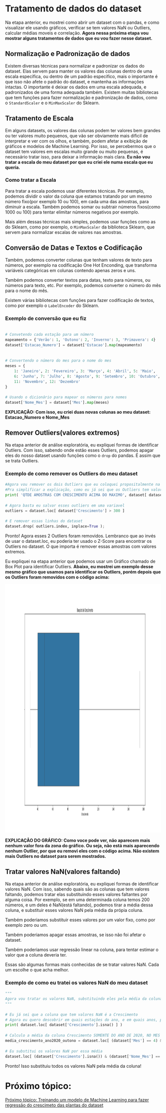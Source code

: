 # Tratamento de dados do dataset
Na etapa anterior, eu mostrei como abrir um dataset com o pandas, e como visualizar ele usando gráficos, verificar se tem valores NaN ou Outliers, calcular médias moveis e correlação. **Agora nessa próxima etapa vou mostrar alguns tratamentos de dados que eu vou fazer nesse dataset.**

## Normalização e Padronização de dados
Existem diversas técnicas para normalizar e padronizar os dados do dataset. Elas servem para manter os valores das colunas dentro de uma escala especifica, ou dentro de um padrão especifico, mais o importante é que isso não afete o padrão do dataset, e mantenha as informações intactas. O importante é deixar os dados em uma escala adequada, e padronizados de uma forma adequada também. Existem muitas bibliotecas que tem funções para fazer normalização e padronização de dados, como o `StandardScaler` e o `MinMaxScaler` do Sklearn.

## Tratamento de Escala
Em alguns datasets, os valores das colunas podem ter valores bem grandes ou ter valores muito pequenos, que vão ser obviamente mais dificil de interpretar e ver com os olhos, e também, podem afetar a exibição de gráficos e modelos de Machine Learning. Por isso, se percebermos que o dataset tem valores em escalas muito grande ou muito pequenas, é necessário tratar isso, para deixar a informação mais clara. **Eu não vou tratar a escala do meu dataset por que eu criei ele numa escala que eu queria.** 

### Como tratar a Escala
Para tratar a escala podemos usar diferentes técnicas. Por exemplo, podemos dividir o valor da coluna que estamos tratando por um mesmo número fixo(por exemplo 10 ou 100), em cada uma das amostras, para diminuir a escala. Também podemos somar ou subtrair números fixos(como 1000 ou 100) para tentar elimitar números negativos por exemplo. 

Mais além dessas técnicas mais simples, podemos usar funções como as do Sklearn, como por exemplo, o `MinMaxScaler` da biblioteca Sklearn, que servem para normalizar escalas de valores nas amostras.

## Conversão de Datas e Textos e Codificação
Também, podemos converter colunas que tenham valores de texto para números, por exemplo na codificação One Hot Enconding, que transforma variáveis categóricas em colunas contendo apenas zeros e uns.

Também podemos converter textos para datas, texto para números, ou números para texto, etc. Por exemplo, podemos converter o número do mês para o nome do mês. 

Existem várias bibliotecas com funções para fazer codificação de textos, como por exemplo o `LabelEncoder` do Sklearn.

### Exemplo de conversão que eu fiz
```python

# Convetendo cada estação para um número
mapeamento = {'Verão': 1, 'Outono': 2, 'Inverno': 3, 'Primavera': 4}
dataset['Estacao_Numero'] = dataset['Estacao'].map(mapeamento)


# Convertendo o número do mes para o nome do mes
meses = {
    1: 'Janeiro', 2: 'Fevereiro', 3: 'Março', 4: 'Abril', 5: 'Maio',
    6: 'Junho', 7: 'Julho', 8: 'Agosto', 9: 'Setembro', 10: 'Outubro',
    11: 'Novembro', 12: 'Dezembro'
}

# Usando o dicionário para mapear os números para nomes
dataset['Nome_Mes'] = dataset['Mes'].map(meses)
```

**EXPLICAÇÂO: Com isso, eu criei duas novas colunas ao meu dataset: Estacao_Numero e Nome_Mes**


## Remover Outliers(valores extremos)
Na etapa anterior de análise exploratória, eu expliquei formas de identificar Outliers. Com isso, sabendo onde estão esses Outliers, podemos apagar eles do nosso dataset usando funções como o `drop` do pandas. É assim que se trata Outliers.

### Exemplo de como remover os Outliers do meu dataset
```python
#Agora vou remover os dois Outliers que eu coloquei propositalmente na etapa de criação do dataset
#Pra simplificar a explicação, como eu já sei que os Outliers tem valores maiores que 300, eu posso remover isso já!
print( 'QTDE AMOSTRAS COM CRESCIMENTO ACIMA DO MAXIMO', dataset[ dataset['Crescimento'] > 300 ]['Crescimento'].count() );

# Agora basta eu salvar esses outliers em uma variavel
outliers = dataset.loc[ dataset['Crescimento'] > 300 ]

# E remover essas linhas do dataset
dataset.drop( outliers.index, inplace=True );
```

Pronto! Agora esses 2 Outliers foram removidos.
Lembranco que ao invés de usar o dataset.loc, eu poderia ter usado o Z-Score para encontrar os Outliers no dataset. O que importa é remover essas amostras com valores extremos.

Eu expliquei na etapa anterior que podemos usar um Gráfico chamado de Box Plot para identificar Outliers. 
**Abaixo, eu mostrei um exemplo desse mesmo gráfico que usamos para identificar os Outliers, porém depois que os Outliers foram removidos com o código acima:**

<img src="../analise-exploratoria/imagens/SemOutliers.png" width="100%" height="800px">

**EXPLICAÇÂO DO GRÁFICO: Como voce pode ver, não aparecem mais nenhum valor fora da zona do gráfico. Ou seja, não está mais aparecendo nenhum Outlier, por que eu removi eles com o código acima. Não existem mais Outliers no dataset para serem mostrados.**
 

## Tratar valores NaN(valores faltando)
Na etapa anterior de análise exploratória, eu expliquei formas de identificar valores NaN. Com isso, sabendo quais são as colunas que tem valores faltando, podemos tratar elas substituindo esses valores faltantes por alguma coisa. Por exemplo, se em uma determinada coluna temos 200 números, e um deles é NaN(está faltando), podemos tirar a média dessa coluna, e substituir esses valores NaN pela média da própia coluna.

Também poderiamos substituir esses valores por um valor fixo, como por exemplo zero ou um.

Também poderiamos apagar essas amostras, se isso não foi afetar o dataset.

Também poderiamos usar regressão linear na coluna, para tentar estimar o valor que a coluna deveria ter.

Essas são algumas formas mais conhecidas de se tratar valores NaN. Cada um escolhe o que acha melhor.

### Exemplo de como eu tratei os valores NaN do meu dataset
```python
"""
Agora vou tratar os valores NaN, substituindo eles pela média da coluna
"""

# Eu já sei que a coluna que tem valores NaN é a Crescimento
# Agora eu quero descobrir em quais estações do ano, e em quais anos, pra saber onde exatamente estão esses valores, para que eu possa remover
print( dataset.loc[ dataset['Crescimento'].isna() ] )

# Calculo a média da coluna Crescimento SOMENTE DO ANO DE 2020, NO MES DE ABRIL, NO OUTONO
media_crescimento_ano2020_outono = dataset.loc[ (dataset['Mes'] == 4) & (dataset['Estacao'] == 'Outono') & (dataset['Ano'] == 2020) ]['Crescimento'].mean()

# Eu substitui os valores NaN por essa média
dataset.loc[ (dataset['Crescimento'].isna()) & (dataset['Nome_Mes'] == 'Abril') & (dataset['Estacao'] == 'Outono') & (dataset['Ano'] == 2020), 'Crescimento' ] = media_crescimento_ano2020_outono;

```

Pronto! Isso substituiu todos os valores NaN pela média da coluna!

# Próximo tópico:
[Próximo tópico: Treinando um modelo de Machine Learning para fazer regressão do crescimeto das plantas do dataset](../treinando-modelo-regressao-linear/)



